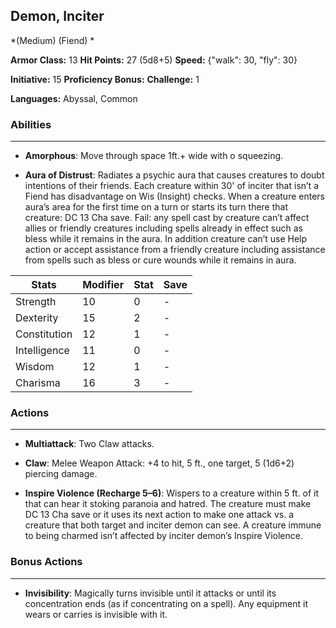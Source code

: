 ## Demon, Inciter
*(Medium) (Fiend) *

**Armor Class:** 13
**Hit Points:** 27 (5d8+5)
**Speed:** {"walk": 30, "fly": 30}

**Initiative:** 15
**Proficiency Bonus:**
**Challenge:** 1

**Languages:** Abyssal, Common

### Abilities
 --- 
- **Amorphous**: Move through space 1ft.+ wide with o squeezing.

- **Aura of Distrust**: Radiates a psychic aura that causes creatures to doubt intentions of their friends. Each creature within 30' of inciter that isn’t a Fiend has disadvantage on Wis (Insight) checks. When a creature enters aura’s area for the first time on a turn or starts its turn there that creature: DC 13 Cha save. Fail: any spell cast by creature can’t affect allies or friendly creatures including spells already in effect such as bless while it remains in the aura. In addition creature can’t use Help action or accept assistance from a friendly creature including assistance from spells such as bless or cure wounds while it remains in aura.



| Stats | Modifier | Stat | Save
| ---- | ---- | ---- | ---- |
| Strength | 10 | 0 | - |
| Dexterity | 15 | 2 | - |
| Constitution | 12 | 1 | - |
| Intelligence | 11 | 0 | - |
| Wisdom | 12 | 1 | - |
| Charisma | 16 | 3 | - |

### Actions
 --- 
- **Multiattack**: Two Claw attacks.

- **Claw**: Melee Weapon Attack: +4 to hit, 5 ft., one target, 5 (1d6+2) piercing damage.

- **Inspire Violence (Recharge 5–6)**: Wispers to a creature within 5 ft. of it that can hear it stoking paranoia and hatred. The creature must make DC 13 Cha save or it uses its next action to make one attack vs. a creature that both target and inciter demon can see. A creature immune to being charmed isn’t affected by inciter demon’s Inspire Violence.

### Bonus Actions
 --- 
- **Invisibility**: Magically turns invisible until it attacks or until its concentration ends (as if concentrating on a spell). Any equipment it wears or carries is invisible with it.


